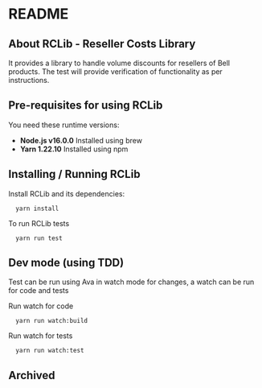 # README

## About RCLib - Reseller Costs Library

It provides a library to handle volume discounts for resellers of Bell products.
The test will provide verification of functionality as per instructions.

## Pre-requisites for using RCLib

You need these runtime versions:

- **Node.js v16.0.0** Installed using brew
- **Yarn 1.22.10** Installed using npm


## Installing / Running RCLib

Install RCLib and its dependencies:

```
  yarn install
```

To run RCLib tests

```
  yarn run test
```
## Dev mode (using TDD)

Test can be run using Ava in watch mode for changes, a watch can be run for code and tests

Run watch for code

```
  yarn run watch:build
```

Run watch for tests

```
  yarn run watch:test
```

## Archived
